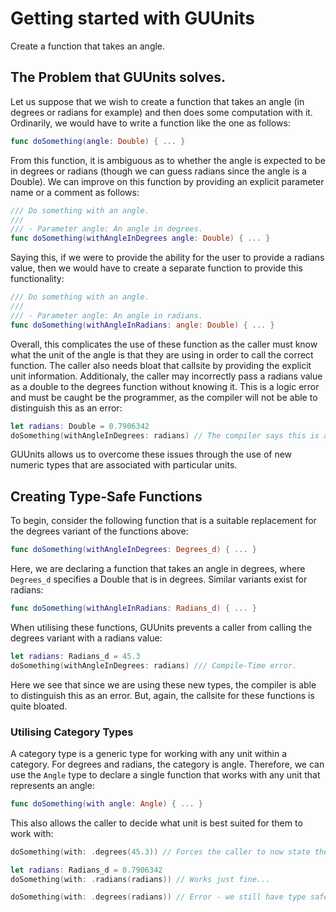 # Getting started with GUUnits

Create a function that takes an angle.

## The Problem that GUUnits solves.

Let us suppose that we wish to create a function that takes an angle (in degrees or radians for example) and then does some computation with it. Ordinarily, we would have to write a function like the one as follows:

```swift
func doSomething(angle: Double) { ... }
```

From this function, it is ambiguous as to whether the angle is expected to be in degrees or radians (though we can guess radians since the angle is a Double). We can improve on this function by providing an explicit parameter name or a comment as follows:

```swift
/// Do something with an angle.
///
/// - Parameter angle: An angle in degrees.
func doSomething(withAngleInDegrees angle: Double) { ... }
```

Saying this, if we were to provide the ability for the user to provide a radians value, then we would have to create a separate function to provide this functionality:

```swift
/// Do something with an angle.
///
/// - Parameter angle: An angle in radians.
func doSomething(withAngleInRadians: angle: Double) { ... }
```

Overall, this complicates the use of these function as the caller must know what the unit of the angle is that they are using in order to call the correct function. The caller also needs bloat that callsite by providing the explicit unit information. Additionaly, the caller may incorrectly pass a radians value as a double to the degrees function without knowing it. This is a logic error and must be caught be the programmer, as the compiler will not be able to distinguish this as an error:

```swift
let radians: Double = 0.7906342
doSomething(withAngleInDegrees: radians) // The compiler says this is absolutely fine.
```

GUUnits allows us to overcome these issues through the use of new numeric types that are associated with particular units.

## Creating Type-Safe Functions

To begin, consider the following function that is a suitable replacement for the degrees variant of the functions above:

```swift
func doSomething(withAngleInDegrees: Degrees_d) { ... }
```

Here, we are declaring a function that takes an angle in degrees, where `Degrees_d` specifies a Double that is in degrees. Similar variants exist for radians:

```swift
func doSomething(withAngleInRadians: Radians_d) { ... }
```

When utilising these functions, GUUnits prevents a caller from calling the degrees variant with a radians value:

```swift
let radians: Radians_d = 45.3
doSomething(withAngleInDegrees: radians) /// Compile-Time error.
```

Here we see that since we are using these new types, the compiler is able to distinguish this as an error. But, again, the callsite for these functions is quite bloated.

### Utilising Category Types

A category type is a generic type for working with any unit within a category. For degrees and radians, the category is angle. Therefore, we can use the `Angle` type to declare a single function that works with any unit that represents an angle:

```swift
func doSomething(with angle: Angle) { ... }
```

This also allows the caller to decide what unit is best suited for them to work with:

```swift
doSomething(with: .degrees(45.3)) // Forces the caller to now state the units they are using.

let radians: Radians_d = 0.7906342
doSomething(with: .radians(radians)) // Works just fine...

doSomething(with: .degrees(radians)) // Error - we still have type safety here.
```
